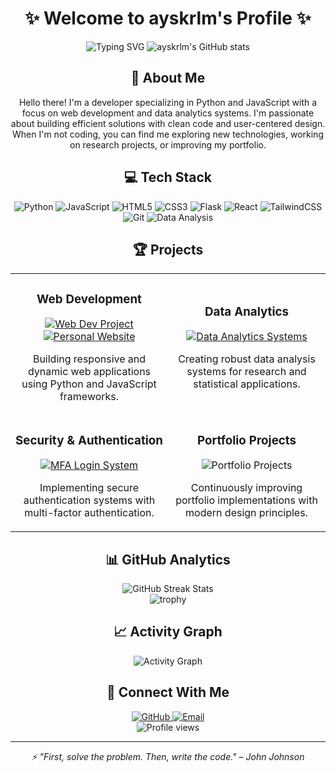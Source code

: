 # <div align="center">✨ Welcome to ayskrlm's Profile ✨</div>

<div align="center">
  <img src="https://readme-typing-svg.herokuapp.com?font=Fira+Code&pause=1000&color=F7F7F7&center=true&vCenter=true&width=435&lines=Python+Developer;JavaScript+%26+Web+Developer;Data+Analytics+Specialist;Continuous+Learner" alt="Typing SVG" />
  
  <img src="https://github-readme-stats.vercel.app/api?username=ayskrlm&show_icons=true&theme=tokyonight&hide_border=true" alt="ayskrlm's GitHub stats" />
</div>

## <div align="center">🚀 About Me</div>

<div align="center">
  <p>
    Hello there! I'm a developer specializing in Python and JavaScript with a focus on web development and data analytics systems. I'm passionate about building efficient solutions with clean code and user-centered design. When I'm not coding, you can find me exploring new technologies, working on research projects, or improving my portfolio.
  </p>
</div>

## <div align="center">💻 Tech Stack</div>

<div align="center">
  
  ![Python](https://img.shields.io/badge/python-3670A0?style=for-the-badge&logo=python&logoColor=ffdd54)
  ![JavaScript](https://img.shields.io/badge/javascript-%23323330.svg?style=for-the-badge&logo=javascript&logoColor=%23F7DF1E)
  ![HTML5](https://img.shields.io/badge/html5-%23E34F26.svg?style=for-the-badge&logo=html5&logoColor=white)
  ![CSS3](https://img.shields.io/badge/css3-%231572B6.svg?style=for-the-badge&logo=css3&logoColor=white)
  ![Flask](https://img.shields.io/badge/flask-%23000.svg?style=for-the-badge&logo=flask&logoColor=white)
  ![React](https://img.shields.io/badge/react-%2320232a.svg?style=for-the-badge&logo=react&logoColor=%2361DAFB)
  ![TailwindCSS](https://img.shields.io/badge/tailwindcss-%2338B2AC.svg?style=for-the-badge&logo=tailwind-css&logoColor=white)
  ![Git](https://img.shields.io/badge/git-%23F05033.svg?style=for-the-badge&logo=git&logoColor=white)
  ![Data Analysis](https://img.shields.io/badge/Data%20Analysis-44A833?style=for-the-badge&logo=anaconda&logoColor=white)
  
</div>

## <div align="center">🏆 Projects</div>

<div align="center">
  <table>
    <tr>
      <td width="50%">
        <h3 align="center">Web Development</h3>
        <div align="center">
          <a href="https://github.com/ayskrlm/WebDevProject" target="_blank">
            <img src="https://img.shields.io/badge/WebDevProject-181717?style=for-the-badge&logo=github&logoColor=white" alt="Web Dev Project" />
          </a>
          <a href="https://github.com/ayskrlm/ayskrIm.github.io" target="_blank">
            <img src="https://img.shields.io/badge/Personal_Website-181717?style=for-the-badge&logo=github&logoColor=white" alt="Personal Website" />
          </a>
          <p>
            Building responsive and dynamic web applications using Python and JavaScript frameworks.
          </p>
        </div>
      </td>
      <td width="50%">
        <h3 align="center">Data Analytics</h3>
        <div align="center">
          <a href="https://github.com/ayskrlm/SystemDataAnalytics" target="_blank">
            <img src="https://img.shields.io/badge/Data_Analytics_Systems-181717?style=for-the-badge&logo=github&logoColor=white" alt="Data Analytics Systems" />
          </a>
          <p>
            Creating robust data analysis systems for research and statistical applications.
          </p>
        </div>
      </td>
    </tr>
    <tr>
      <td width="50%">
        <h3 align="center">Security & Authentication</h3>
        <div align="center">
          <a href="https://github.com/ayskrlm/Basic-Login-with-MFA" target="_blank">
            <img src="https://img.shields.io/badge/MFA_Login_System-181717?style=for-the-badge&logo=github&logoColor=white" alt="MFA Login System" />
          </a>
          <p>
            Implementing secure authentication systems with multi-factor authentication.
          </p>
        </div>
      </td>
      <td width="50%">
        <h3 align="center">Portfolio Projects</h3>
        <div align="center">
          <img src="https://img.shields.io/badge/Multiple_Portfolio_Versions-0078D7?style=for-the-badge&logo=visualstudiocode&logoColor=white" alt="Portfolio Projects" />
          <p>
            Continuously improving portfolio implementations with modern design principles.
          </p>
        </div>
      </td>
    </tr>
  </table>
</div>

## <div align="center">📊 GitHub Analytics</div>

<div align="center">
  <img src="https://github-readme-streak-stats.herokuapp.com/?user=ayskrlm&theme=tokyonight&hide_border=true" alt="GitHub Streak Stats" />
  <br/>
  <img src="https://github-profile-trophy.vercel.app/?username=ayskrlm&theme=tokyonight&no-frame=true&row=1&column=7" alt="trophy" />
</div>

## <div align="center">📈 Activity Graph</div>

<div align="center">
  <img alt="Activity Graph" src="https://github-readme-activity-graph.vercel.app/graph?username=ayskrlm&theme=tokyo-night&hide_border=true" />
</div>

## <div align="center">🔗 Connect With Me</div>

<div align="center">
  <a href="https://github.com/ayskrlm" target="_blank">
    <img src="https://img.shields.io/badge/github-%23121011.svg?style=for-the-badge&logo=github&logoColor=white" alt="GitHub" />
  </a>
  <a href="mailto:your-email@example.com" target="_blank">
    <img src="https://img.shields.io/badge/Email-D14836?style=for-the-badge&logo=gmail&logoColor=white" alt="Email" />
  </a>
</div>

<div align="center">
  <img src="https://komarev.com/ghpvc/?username=ayskrlm&color=blueviolet&style=flat-square" alt="Profile views" />
</div>

---

<div align="center">
  <i>⚡ "First, solve the problem. Then, write the code." – John Johnson</i>
</div>
 
